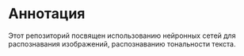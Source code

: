 # Аннотация
Этот репозиторий посвящен использованию нейронных сетей для распознавания изображений, распознаванию тональности текста.
